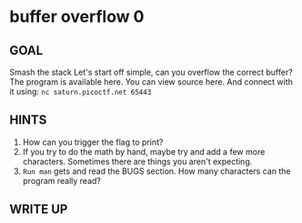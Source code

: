 # buffer overflow 0
## GOAL
Smash the stack Let's start off simple, can you overflow the correct buffer? The program is available here. You can view source here. And connect with it using: 
`nc saturn.picoctf.net 65443`

## HINTS
1. How can you trigger the flag to print?
2. If you try to do the math by hand, maybe try and add a few more characters. Sometimes there are things you aren't expecting.
3. `Run man` gets and read the BUGS section. How many characters can the program really read?

## WRITE UP

